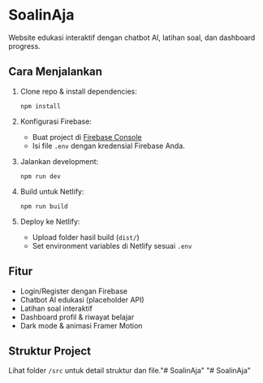 # SoalinAja

Website edukasi interaktif dengan chatbot AI, latihan soal, dan dashboard progress.

## Cara Menjalankan

1. Clone repo & install dependencies:
   ```
   npm install
   ```

2. Konfigurasi Firebase:
   - Buat project di [Firebase Console](https://console.firebase.google.com/)
   - Isi file `.env` dengan kredensial Firebase Anda.

3. Jalankan development:
   ```
   npm run dev
   ```

4. Build untuk Netlify:
   ```
   npm run build
   ```

5. Deploy ke Netlify:
   - Upload folder hasil build (`dist/`)
   - Set environment variables di Netlify sesuai `.env`

## Fitur

- Login/Register dengan Firebase
- Chatbot AI edukasi (placeholder API)
- Latihan soal interaktif
- Dashboard profil & riwayat belajar
- Dark mode & animasi Framer Motion

## Struktur Project

Lihat folder `/src` untuk detail struktur dan file."# SoalinAja" 
"# SoalinAja" 

